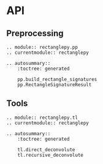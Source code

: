 # API

## Preprocessing

```{eval-rst}
.. module:: rectanglepy.pp
.. currentmodule:: rectanglepy

.. autosummary::
    :toctree: generated

    pp.build_rectangle_signatures
    pp.RectangleSignatureResult
```

## Tools

```{eval-rst}
.. module:: rectanglepy.tl
.. currentmodule:: rectanglepy

.. autosummary::
    :toctree: generated

    tl.direct_deconvolute
    tl.recursive_deconvolute
```

